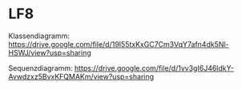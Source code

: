# LF8

Klassendiagramm: https://drive.google.com/file/d/19I55txKxGC7Cm3VqY7afn4dk5Nl-HSWJ/view?usp=sharing

Sequenzdiagramm: https://drive.google.com/file/d/1vv3gI6J46ldkY-Avwdzxz5BvxKFQMAKm/view?usp=sharing

